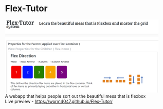 # Flex-Tutor
![Flex](flex.PNG)
<br>
A webapp that helps people sort out the beautiful mess that is flexbox
<br>
Live preview - https://worm4047.github.io/Flex-Tutor/
